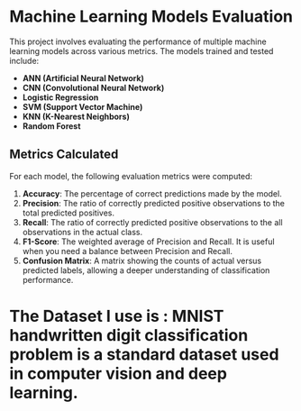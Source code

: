 # Machine Learning Models Evaluation

This project involves evaluating the performance of multiple machine learning models across various metrics. The models trained and tested include:

- **ANN (Artificial Neural Network)**
- **CNN (Convolutional Neural Network)**
- **Logistic Regression**
- **SVM (Support Vector Machine)**
- **KNN (K-Nearest Neighbors)**
- **Random Forest**

## Metrics Calculated
For each model, the following evaluation metrics were computed:

1. **Accuracy**: The percentage of correct predictions made by the model.
2. **Precision**: The ratio of correctly predicted positive observations to the total predicted positives.
3. **Recall**: The ratio of correctly predicted positive observations to the all observations in the actual class.
4. **F1-Score**: The weighted average of Precision and Recall. It is useful when you need a balance between Precision and Recall.
5. **Confusion Matrix**: A matrix showing the counts of actual versus predicted labels, allowing a deeper understanding of classification performance.

# The Dataset I use is : MNIST handwritten digit classification problem is a standard dataset used in computer vision and deep learning.
